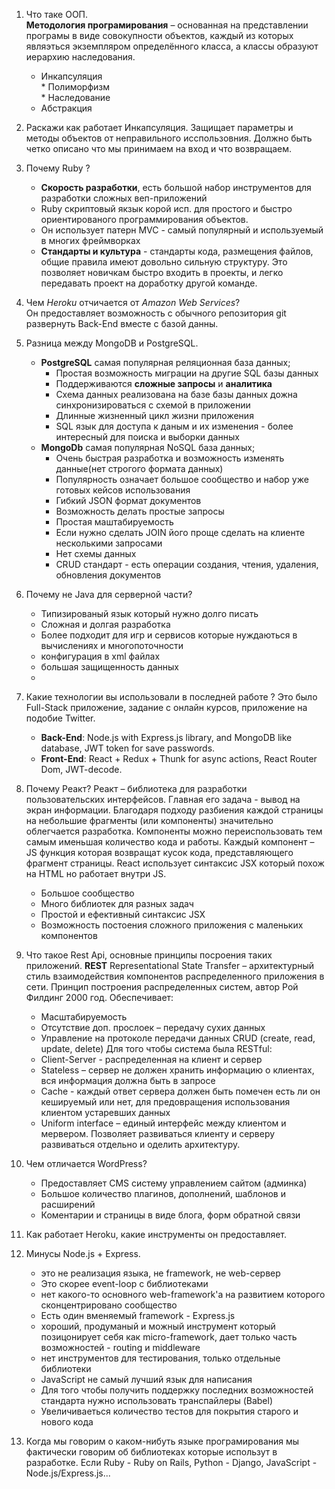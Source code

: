 1. Что таке ООП.  
__Методология програмирования__ – основанная на представлении програмы в виде совокупности объектов, каждый из которых являэться экземпляром определённого класса, а классы образуют иерархию наследования. 
   * Инкапсуляция  
   * Полиморфизм  
   * Наследование  
   * Абстракция  

2. Раскажи как работает Инкапсуляция.
Защищает параметры и методы объектов от неправильного исспользовния. Должно быть четко описано что мы принимаем на вход и что возвращаем.

3. Почему Ruby ?  
   - __Скорость разработки__, есть большой набор инструментов для разработки сложных веп-приложений
   - Ruby скриптовый якзык корой исп. для простого и быстро ориентированого программирования объектов. 
   - Он использует патерн MVC - самый популярный и используемый в многих фреймворках 
   - __Стандарты и культура__ - стандарты кода, размещения файлов, общие правила имеют довольно сильную структуру. Это позволяет новичкам быстро входить в проекты, и легко передавать проект на доработку другой команде. 

4. Чем _Heroku_ отчичается от _Amazon Web Services_?  
Он предоставляет возможность с обычного репозитория git развернуть Back-End вместе с базой данны. 

5. Разница между MongoDB и PostgreSQL.  
   * __PostgreSQL__ самая популярная реляционная база данных;
      * Простая возможность миграции на другие SQL базы данных  
      * Поддерживаются __сложные запросы__ и __аналитика__
      * Схема данных реализована на базе базы данных дожна синхронизироваться с схемой в приложении
      * Длинные жизненный цикл жизни приложения 
      * SQL язык для доступа к даным и их изменения - более интересный для поиска и выборки данных 
   * __MongoDb__ самая популярная NoSQL база данных;
      * Очень быстрая разработка и возможность изменять данные(нет строгого формата данных)
      * Популярность означает большое сообщество и набор уже готовых кейсов использования 
      * Гибкий JSON формат документов
      * Возможность делать простые запросы 
      * Простая маштабируемость 
      * Если нужно сделать JOIN його проще сделать на клиенте несколькими запросами 
      * Нет схемы данных 
      * CRUD стандарт - есть операции создания, чтения, удаления, обновления документов 

6. Почему не Java для серверной части?
   * Типизированый язык который нужно долго писать
   * Сложная и долгая разработка 
   * Более подходит для игр и сервисов которые нуждаються в вычислениях и многопоточности
   * конфигурация в xml файлах 
   * большая защищенность данных 
   * 
   
7. Какие технологии вы использовали в последней работе ?
Это было Full-Stack приложение, задание с онлайн курсов, приложение на подобие Twitter. 
   * __Back-End__: Node.js with Express.js library, and MongoDB like database, JWT token for save passwords.
   * __Front-End__: React + Redux + Thunk for async actions, React Router Dom, JWT-decode.

8. Почему Реакт?
Реакт – библиотека для разработки пользовательских интерфейсов. Главная его задача - вывод на экран информации. Благодаря подходу разбиения каждой страницы на небольшие фрагменты (или компоненты) значительно облегчается разработка. Компоненты можно переиспользовать тем самым именьшая количество кода и работы. Каждый компонент – JS функция которая возвращат кусок кода, представляющего фрагмент страницы. 
React использует синтаксис JSX который похож на HTML но работает внутри JS. 
   * Большое сообщество 
   * Много библиотек для разных задач 
   * Простой и ефективный синтаксис JSX 
   * Возможность постоения сложного приложения с маленьких компонентов  

9. Что такое Rest Api, основные принципы посроения таких приложений.
__REST__ Representational State Transfer – архитектурный стиль взаимодействия компонентов распределенного приложения в сети. 
Принцип построения распределенных систем, автор Рой Филдинг 2000 год.
Обеспечивает: 
   * Масштабируемость 
   * Отсутствие доп. прослоек – передачу сухих данных 
   * Управление на протоколе передачи данных CRUD (create, read, update, delete)
Для того чтобы система была RESTful: 
   * Client-Server - распределенная на клиент и сервер
   * Stateless – сервер не должен хранить информацию о клиентах, вся информация должна быть в запросе
   * Cache - каждый ответ сервера должен быть помечен есть ли он кешируемый или нет, для предовращения использования клиентом устаревших данных
   * Uniform interface – единый интерфейс между клиентом и мервером. Позволяет развиваться клиенту и серверу развиваться отдельно и оделить архитектуру. 

10. Чем отличается WordPress? 
    * Предоставляет CMS систему управлением сайтом (админка)
    * Большое количество плагинов, дополнений, шаблонов и расширений
    * Коментарии и страницы в виде блога, форм обратной связи  

11. Как работает Heroku, какие инструменты он предоставляет.  

12. Минусы Node.js + Express. 
    * это не реализация языка, не framework, не web-сервер
    * Это скорее event-loop с библиотеками 
    * нет какого-то основного web-framework'a на развитием которого сконцентрировано сообщество 
    * Есть один вменяемый framework - Express.js 
    * хороший, продуманый и можный инструмент который позицонирует себя как micro-framework, дает только часть возможностей - routing и middleware
    * нет инструментов для тестирования, только отдельные библиотеки 
    * JavaScript не самый лучший язык для написания
    * Для того чтобы получить поддержку последних возможностей стандарта нужно использовать транспайлеры (Babel)
    * Увеличиваеться количество тестов для покрытия старого и нового кода  
13. Когда мы говорим о каком-нибуть языке програмирования мы фактически говорим об библиотеках которые использут в разработке. Если Ruby  - Ruby on Rails, Python - Django, JavaScript - Node.js/Express.js...
